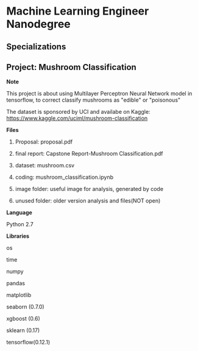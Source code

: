 # Machine Learning Engineer Nanodegree
## Specializations
## Project: Mushroom Classification

**Note**

This project is about using Multilayer Perceptron Neural Network model in tensorflow, 
to correct classify mushrooms as "edible" or "poisonous"

The dataset is sponsored by UCI and availabe on Kaggle: https://www.kaggle.com/uciml/mushroom-classification

**Files**

1. Proposal: proposal.pdf

2. final report: Capstone Report-Mushroom Classification.pdf

3. dataset: mushroom.csv

4. coding: mushroom_classification.ipynb

5. image folder: useful image for analysis, generated by code

6. unused folder: older version analysis and files(NOT open)


**Language**

Python 2.7

**Libraries**

os

time

numpy

pandas

matplotlib

seaborn (0.7.0)

xgboost (0.6)

sklearn (0.17)

tensorflow(0.12.1)
